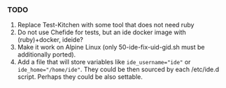 ### TODO
1. Replace Test-Kitchen with some tool that does not need ruby
2. Do not use Chefide for tests, but an ide docker image with (ruby)+docker,
 ideide?
3. Make it work on Alpine Linux (only 50-ide-fix-uid-gid.sh must be additionally ported).
4. Add a file that will store variables like `ide_username="ide"` or
 `ide_home="/home/ide"`. They could be then sourced by each /etc/ide.d script.
 Perhaps they could be also settable.
